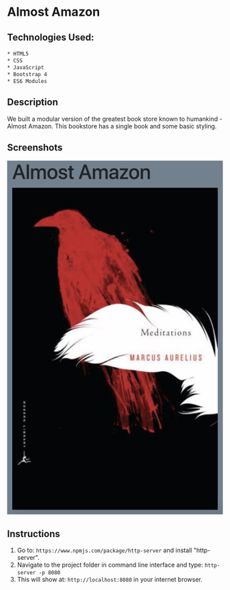 # Almost Amazon

## Technologies Used:

    * HTML5 
    * CSS 
    * JavaScript 
    * Bootstrap 4 
    * ES6 Modules

## Description 

We built a modular version of the greatest book store known to humankind - Almost Amazon. This bookstore has a single book and some basic styling.

## Screenshots
![Screenshot Image](AA.png)


## Instructions 

1. Go to: `https://www.npmjs.com/package/http-server` and install "http-server".  
2. Navigate to the project folder in command line interface and type: `http-server -p 8080`  
3. This will show at: `http://localhost:8080` in your internet browser. 
